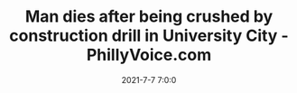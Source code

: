 ---
"title": "Man dies after being crushed by construction drill in University City - PhillyVoice.com"
"date": "2021-7-7 7:0:0"
"feed_name": "GOOGLENEWS"
"feed_website": "https://news.google.com/search?q=drilling%2Bincident&hl=en-US&gl=US&ceid=US:en"
"feed_rss": "https://news.google.com/rss/search?q=drilling%2Bincident&hl=en-US&gl=US&ceid=US:en"
"link": "https://www.phillyvoice.com/crane-philadelphia-construction-drill-university-city/"
"file": "_posts/-7ecff66751ec51ac808ddcb6afde0c371efa3e23.md"
"accident": "1"
"drilling": "1"
---